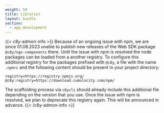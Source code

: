 ```yaml
---
weight: 50
title: Libraries
layout: bundle
section: 
  - app_development
---
```


{{< c8y-admon-info >}}
Because of an ongoing issue with npm, we are since 01.08.2023 unable to publish new releases of the Web SDK package `@c8y/ngx-components` there.
Until the issue with npm is resolved the node packages can be loaded from a another registry.
To configure this additional registry for the packages prefixed with `@c8y`, a file with the name `.npmrc` and the following content should be present in your project directory:
```
registry=https://registry.npmjs.org/
@c8y:registry=https://download.cumulocity.com/npm/
```

The scaffolding process via `c8ycli` should already include this additional file depending on the version that you use.
Once the issue with npm is resolved, we plan to deprecate this registry again. This will be announced in advance.
{{< /c8y-admon-info >}}
